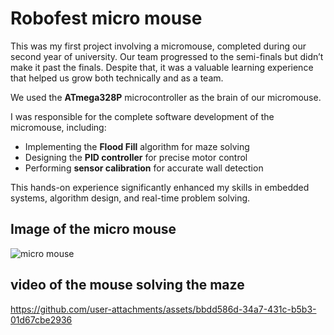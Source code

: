 # Robofest micro mouse

This was my first project involving a micromouse, completed during our second year of university. Our team progressed to the semi-finals but didn’t make it past the finals. Despite that, it was a valuable learning experience that helped us grow both technically and as a team.

We used the **ATmega328P** microcontroller as the brain of our micromouse.

I was responsible for the complete software development of the micromouse, including:

- Implementing the **Flood Fill** algorithm for maze solving  
- Designing the **PID controller** for precise motor control  
- Performing **sensor calibration** for accurate wall detection

This hands-on experience significantly enhanced my skills in embedded systems, algorithm design, and real-time problem solving.


## Image of the micro mouse 

![micro mouse](https://github.com/user-attachments/assets/957d8c54-09c6-4083-9183-e657f3f458d9)

## video of the mouse solving the maze 

https://github.com/user-attachments/assets/bbdd586d-34a7-431c-b5b3-01d67cbe2936



